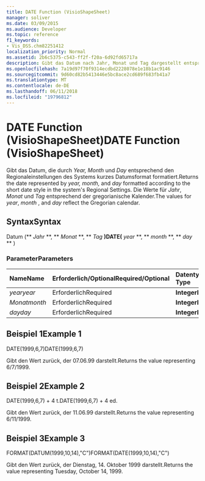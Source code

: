 ```yaml
---
title: DATE Function (VisioShapeSheet)
manager: soliver
ms.date: 03/09/2015
ms.audience: Developer
ms.topic: reference
f1_keywords:
- Vis_DSS.chm82251412
localization_priority: Normal
ms.assetid: 2b6c5375-c543-ff2f-f20a-6d92fd65717a
description: Gibt das Datum nach Jahr, Monat und Tag dargestellt entsprechend den Regionaleinstellungen des Systems kurzes Datumsformat formatiert. Die Werte für Jahr, Monat und Tag entsprechend der gregorianische Kalender.
ms.openlocfilehash: 7a19d97f70f9314ecdbd2228078e1e18b1ac9146
ms.sourcegitcommit: 9d60cd82b5413446e5bc8ace2cd689f683fb41a7
ms.translationtype: MT
ms.contentlocale: de-DE
ms.lasthandoff: 06/11/2018
ms.locfileid: "19796812"
---
```

# <a name="date-function-visioshapesheet"></a><span data-ttu-id="43cd5-104">DATE Function (VisioShapeSheet)</span><span class="sxs-lookup"><span data-stu-id="43cd5-104">DATE Function (VisioShapeSheet)</span></span>

<span data-ttu-id="43cd5-105">Gibt das Datum, die durch *Year, Month* und *Day* entsprechend den Regionaleinstellungen des Systems kurzes Datumsformat formatiert.</span><span class="sxs-lookup"><span data-stu-id="43cd5-105">Returns the date represented by  *year, month,*  and  *day*  formatted according to the short date style in the system's Regional Settings.</span></span> <span data-ttu-id="43cd5-106">Die Werte für *Jahr*, *Monat* und *Tag* entsprechend der gregorianische Kalender.</span><span class="sxs-lookup"><span data-stu-id="43cd5-106">The values for  *year*, *month*  , and  *day*  reflect the Gregorian calendar.</span></span> 
  
## <a name="syntax"></a><span data-ttu-id="43cd5-107">Syntax</span><span class="sxs-lookup"><span data-stu-id="43cd5-107">Syntax</span></span>

<span data-ttu-id="43cd5-108">Datum (** *Jahr* **, ** *Monat* **, ** *Tag* **)</span><span class="sxs-lookup"><span data-stu-id="43cd5-108">DATE(** *year* **, ** *month* **, ** *day* ** )</span></span> 
  
### <a name="parameters"></a><span data-ttu-id="43cd5-109">Parameter</span><span class="sxs-lookup"><span data-stu-id="43cd5-109">Parameters</span></span>

|<span data-ttu-id="43cd5-110">**Name**</span><span class="sxs-lookup"><span data-stu-id="43cd5-110">**Name**</span></span>|<span data-ttu-id="43cd5-111">**Erforderlich/Optional**</span><span class="sxs-lookup"><span data-stu-id="43cd5-111">**Required/Optional**</span></span>|<span data-ttu-id="43cd5-112">**Datentyp**</span><span class="sxs-lookup"><span data-stu-id="43cd5-112">**Data Type**</span></span>|<span data-ttu-id="43cd5-113">**Beschreibung**</span><span class="sxs-lookup"><span data-stu-id="43cd5-113">**Description**</span></span>|
|:-----|:-----|:-----|:-----|
| <span data-ttu-id="43cd5-114">_year_</span><span class="sxs-lookup"><span data-stu-id="43cd5-114">_year_</span></span> <br/> |<span data-ttu-id="43cd5-115">Erforderlich</span><span class="sxs-lookup"><span data-stu-id="43cd5-115">Required</span></span>  <br/> |<span data-ttu-id="43cd5-116">**Integer**</span><span class="sxs-lookup"><span data-stu-id="43cd5-116">**Integer**</span></span> <br/> |<span data-ttu-id="43cd5-117">Das Jahr.</span><span class="sxs-lookup"><span data-stu-id="43cd5-117">The year.</span></span>  <br/> |
| <span data-ttu-id="43cd5-118">_Monat_</span><span class="sxs-lookup"><span data-stu-id="43cd5-118">_month_</span></span> <br/> |<span data-ttu-id="43cd5-119">Erforderlich</span><span class="sxs-lookup"><span data-stu-id="43cd5-119">Required</span></span>  <br/> |<span data-ttu-id="43cd5-120">**Integer**</span><span class="sxs-lookup"><span data-stu-id="43cd5-120">**Integer**</span></span> <br/> |<span data-ttu-id="43cd5-121">Der Monat.</span><span class="sxs-lookup"><span data-stu-id="43cd5-121">The month.</span></span>  <br/> |
| <span data-ttu-id="43cd5-122">_day_</span><span class="sxs-lookup"><span data-stu-id="43cd5-122">_day_</span></span> <br/> |<span data-ttu-id="43cd5-123">Erforderlich</span><span class="sxs-lookup"><span data-stu-id="43cd5-123">Required</span></span>  <br/> |<span data-ttu-id="43cd5-124">**Integer**</span><span class="sxs-lookup"><span data-stu-id="43cd5-124">**Integer**</span></span> <br/> |<span data-ttu-id="43cd5-125">Der Tag.</span><span class="sxs-lookup"><span data-stu-id="43cd5-125">The day.</span></span>  <br/> |
   
## <a name="example-1"></a><span data-ttu-id="43cd5-126">Beispiel 1</span><span class="sxs-lookup"><span data-stu-id="43cd5-126">Example 1</span></span>

<span data-ttu-id="43cd5-127">DATE(1999,6,7)</span><span class="sxs-lookup"><span data-stu-id="43cd5-127">DATE(1999,6,7)</span></span>
  
<span data-ttu-id="43cd5-128">Gibt den Wert zurück, der 07.06.99 darstellt.</span><span class="sxs-lookup"><span data-stu-id="43cd5-128">Returns the value representing 6/7/1999.</span></span>
  
## <a name="example-2"></a><span data-ttu-id="43cd5-129">Beispiel 2</span><span class="sxs-lookup"><span data-stu-id="43cd5-129">Example 2</span></span>

<span data-ttu-id="43cd5-130">DATE(1999,6,7) + 4 t.</span><span class="sxs-lookup"><span data-stu-id="43cd5-130">DATE(1999,6,7) + 4 ed.</span></span>
  
<span data-ttu-id="43cd5-131">Gibt den Wert zurück, der 11.06.99 darstellt.</span><span class="sxs-lookup"><span data-stu-id="43cd5-131">Returns the value representing 6/11/1999.</span></span>
  
## <a name="example-3"></a><span data-ttu-id="43cd5-132">Beispiel 3</span><span class="sxs-lookup"><span data-stu-id="43cd5-132">Example 3</span></span>

<span data-ttu-id="43cd5-133">FORMAT(DATUM(1999,10,14),"C")</span><span class="sxs-lookup"><span data-stu-id="43cd5-133">FORMAT(DATE(1999,10,14),"C")</span></span>
  
<span data-ttu-id="43cd5-134">Gibt den Wert zurück, der Dienstag, 14. Oktober 1999 darstellt.</span><span class="sxs-lookup"><span data-stu-id="43cd5-134">Returns the value representing Tuesday, October 14, 1999.</span></span>
  

